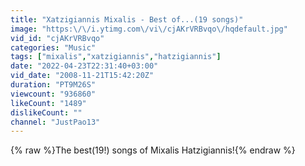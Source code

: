 ```yaml
---
title: "Xatzigiannis Mixalis - Best of...(19 songs)"
image: "https:\/\/i.ytimg.com\/vi\/cjAKrVRBvqo\/hqdefault.jpg"
vid_id: "cjAKrVRBvqo"
categories: "Music"
tags: ["mixalis","xatzigiannis","hatzigiannis"]
date: "2022-04-23T22:31:40+03:00"
vid_date: "2008-11-21T15:42:20Z"
duration: "PT9M26S"
viewcount: "936860"
likeCount: "1489"
dislikeCount: ""
channel: "JustPao13"
---
```

{% raw %}The best(19!) songs of Mixalis Hatzigiannis!{% endraw %}
